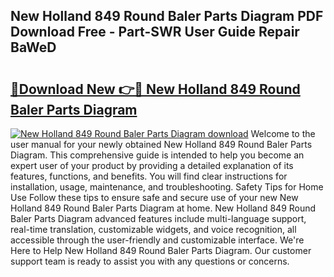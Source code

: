 ## New Holland 849 Round Baler Parts Diagram PDF Download Free - Part-SWR User Guide Repair BaWeD

# <h2><a href="http://dfqetu.blite.top/?on=New+Holland+849+Round+Baler+Parts+Diagram">🔗Download New 👉🔴 New Holland 849 Round Baler Parts Diagram</a></h2>

[![New Holland 849 Round Baler Parts Diagram download](https://i.imgur.com/lujVjoI.png)](http://dfqetu.blite.top/?on=New+Holland+849+Round+Baler+Parts+Diagram)
Welcome to the user manual for your newly obtained New Holland 849 Round Baler Parts Diagram. This comprehensive guide is intended to help you become an expert user of your product by providing a detailed explanation of its features, functions, and benefits. You will find clear instructions for installation, usage, maintenance, and troubleshooting. Safety Tips for Home Use Follow these tips to ensure safe and secure use of your new New Holland 849 Round Baler Parts Diagram at home. New Holland 849 Round Baler Parts Diagram advanced features include multi-language support, real-time translation, customizable widgets, and voice recognition, all accessible through the user-friendly and customizable interface. We're Here to Help New Holland 849 Round Baler Parts Diagram. Our customer support team is ready to assist you with any questions or concerns.
